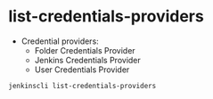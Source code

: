 # list-credentials-providers

- Credential providers:
  - Folder Credentials Provider
  - Jenkins Credentials Provider
  - User Credentials Provider

```sh
jenkinscli list-credentials-providers
```
